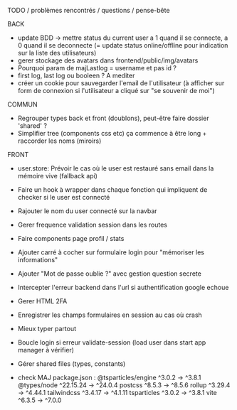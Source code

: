 TODO / problèmes rencontrés / questions / pense-bête

BACK

- update BDD -> mettre status du current user a 1 quand il se connecte, a 0 quand il se deconnecte (= update status online/offline pour indication sur la liste des utilisateurs)
- gerer stockage des avatars dans frontend/public/img/avatars
- Pourquoi param de majLastlog = username et pas id ?
- first log, last log ou booleen ? A mediter
- créer un cookie pour sauvegarder l'email de l'utilisateur (à afficher sur form de connexion si l'utilisateur a cliqué sur "se souvenir de moi")

COMMUN

- Regrouper types back et front (doublons), peut-être faire dossier 'shared' ?
- Simplifier tree (components css etc) ça commence à être long + raccorder les noms (miroirs)

FRONT

- user.store: Prévoir le cas où le user est restauré sans email dans la mémoire vive (fallback api)
- Faire un hook à wrapper dans chaque fonction qui impliquent de checker si le user est connecté
- Rajouter le nom du user connecté sur la navbar
- Gerer frequence validation session dans les routes
- Faire components page profil / stats
- Ajouter carré à cocher sur formulaire login pour "mémoriser les informations"
- Ajouter "Mot de passe oublie ?" avec gestion question secrete
- Intercepter l'erreur backend dans l'url si authentification google echoue
- Gerer HTML 2FA
- Enregistrer les champs formulaires en session au cas où crash
- Mieux typer partout
- Boucle login si erreur validate-session (load user dans start app manager à vérifier)
- Gérer shared files (types, constants)

- check MAJ package.json :
 @tsparticles/engine         ^3.0.2  →   ^3.8.1
 @types/node              ^22.15.24  →  ^24.0.4
 postcss                     ^8.5.3  →   ^8.5.6
 rollup                     ^3.29.4  →  ^4.44.1
 tailwindcss                ^3.4.17  →  ^4.1.11
 tsparticles                 ^3.0.2  →   ^3.8.1
 vite                        ^6.3.5  →   ^7.0.0